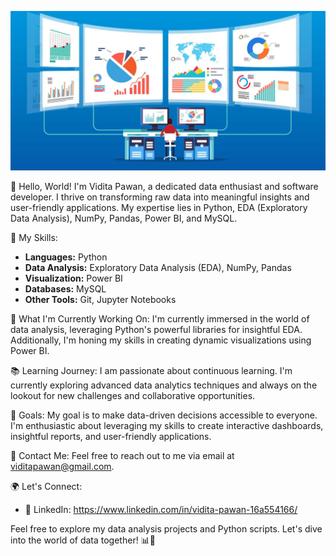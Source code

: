 ![alt text](data-analyst.jpg)

👋 Hello, World! I'm Vidita Pawan, a dedicated data enthusiast and software developer. I thrive on transforming raw data into meaningful insights and user-friendly applications. My expertise lies in Python, EDA (Exploratory Data Analysis), NumPy, Pandas, Power BI, and MySQL.

🚀 My Skills:
- **Languages:** Python
- **Data Analysis:** Exploratory Data Analysis (EDA), NumPy, Pandas
- **Visualization:** Power BI
- **Databases:** MySQL
- **Other Tools:** Git, Jupyter Notebooks

🌟 What I'm Currently Working On:
I'm currently immersed in the world of data analysis, leveraging Python's powerful libraries for insightful EDA. Additionally, I'm honing my skills in creating dynamic visualizations using Power BI.

📚 Learning Journey:
I am passionate about continuous learning. I'm currently exploring advanced data analytics techniques and always on the lookout for new challenges and collaborative opportunities.

🔭 Goals:
My goal is to make data-driven decisions accessible to everyone. I'm enthusiastic about leveraging my skills to create interactive dashboards, insightful reports, and user-friendly applications.

📧 Contact Me:
Feel free to reach out to me via email at viditapawan@gmail.com.

🌍 Let's Connect:
- 💼 LinkedIn: https://www.linkedin.com/in/vidita-pawan-16a554166/

Feel free to explore my data analysis projects and Python scripts. Let's dive into the world of data together! 📊🚀
